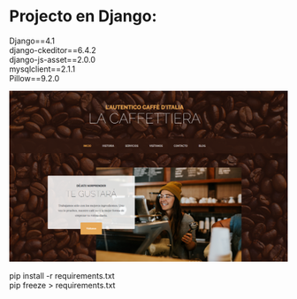 # Projecto en Django:

Django==4.1\
django-ckeditor==6.4.2\
django-js-asset==2.0.0\
mysqlclient==2.1.1\
Pillow==9.2.0


![](/image.png "")

pip install -r requirements.txt\
pip freeze > requirements.txt
